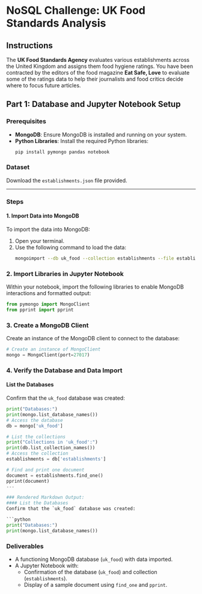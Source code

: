 # NoSQL Challenge: UK Food Standards Analysis

## Instructions

The **UK Food Standards Agency** evaluates various establishments across the United Kingdom and assigns them food hygiene ratings. You have been contracted by the editors of the food magazine **Eat Safe, Love** to evaluate some of the ratings data to help their journalists and food critics decide where to focus future articles.

## Part 1: Database and Jupyter Notebook Setup

### Prerequisites
- **MongoDB**: Ensure MongoDB is installed and running on your system.
- **Python Libraries**: Install the required Python libraries:
   ```bash
   pip install pymongo pandas notebook
   ```
### Dataset
Download the `establishments.json` file provided.

---

### Steps

#### 1. Import Data into MongoDB
To import the data into MongoDB:

1. Open your terminal.
2. Use the following command to load the data:
   ```bash
   mongoimport --db uk_food --collection establishments --file establishments.json --jsonArray
   ```
### 2. Import Libraries in Jupyter Notebook

Within your notebook, import the following libraries to enable MongoDB interactions and formatted output:

```python
from pymongo import MongoClient
from pprint import pprint
```
### 3. Create a MongoDB Client

Create an instance of the MongoDB client to connect to the database:

```python
# Create an instance of MongoClient
mongo = MongoClient(port=27017)
```
### 4. Verify the Database and Data Import

#### List the Databases
Confirm that the `uk_food` database was created:

```python
print("Databases:")
print(mongo.list_database_names())
# Access the database
db = mongo['uk_food']

# List the collections
print("Collections in 'uk_food':")
print(db.list_collection_names())
# Access the collection
establishments = db['establishments']

# Find and print one document
document = establishments.find_one()
pprint(document)
---

### Rendered Markdown Output:
#### List the Databases
Confirm that the `uk_food` database was created:

```python
print("Databases:")
print(mongo.list_database_names())
```

### Deliverables

- A functioning MongoDB database (`uk_food`) with data imported.
- A Jupyter Notebook with:
  - Confirmation of the database (`uk_food`) and collection (`establishments`).
  - Display of a sample document using `find_one` and `pprint`.
